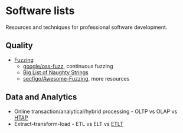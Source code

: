# Software lists

Resources and techniques for professional software development.

## Quality

- [Fuzzing](https://owasp.org/www-community/Fuzzing)
  - [google/oss-fuzz](https://github.com/google/oss-fuzz), continuous fuzzing
  - [Big List of Naughty Strings](https://github.com/minimaxir/big-list-of-naughty-strings)
  - [secfigo/Awesome-Fuzzing](https://github.com/secfigo/Awesome-Fuzzing), more resources

## Data and Analytics

- Online transaction/analytical/hybrid processing - OLTP vs OLAP vs [HTAP](https://en.wikipedia.org/wiki/Hybrid_transactional/analytical_processing)
- Extract-transform-load - ETL vs ELT vs [ETLT](https://www.integrate.io/blog/what-is-etlt/)
